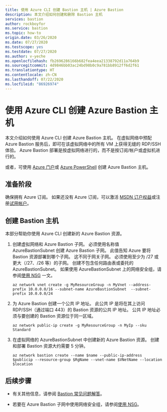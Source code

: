 ```yaml
---
title: 使用 Azure CLI 创建 Bastion 主机 | Azure Bastion
description: 本文介绍如何创建和删除 Bastion 主机
services: bastion
author: rockboyfor
ms.service: bastion
ms.topic: how-to
origin.date: 03/26/2020
ms.date: 07/27/2020
ms.testscope: yes
ms.testdate: 07/27/2020
ms.author: v-yeche
ms.openlocfilehash: fb2696286166b682fea4eea21338792d11a764b9
ms.sourcegitcommit: 4d9846bb03ac24bd98b0c9a781bb8912ff6d2f61
ms.translationtype: HT
ms.contentlocale: zh-CN
ms.lasthandoff: 07/22/2020
ms.locfileid: "86926974"
---
```

<!--RELEASE BEFORE CONFIRMATION-->
<!--Verified NOT Passed-->
# <a name="create-an-azure-bastion-host-using-azure-cli"></a>使用 Azure CLI 创建 Azure Bastion 主机

本文介绍如何使用 Azure CLI 创建 Azure Bastion 主机。 在虚拟网络中预配 Azure Bastion 服务后，即可在该虚拟网络中的所有 VM 上获得无缝的 RDP/SSH 体验。 Azure Bastion 部署是按虚拟网络进行的，而不是按订阅/帐户或虚拟机进行的。

或者，可使用 [Azure 门户](bastion-create-host-portal.md)或 [Azure PowerShell](bastion-create-host-powershell.md) 创建 Azure Bastion 主机。

## <a name="before-you-begin"></a>准备阶段

确保拥有 Azure 订阅。 如果还没有 Azure 订阅，可以激活 [MSDN 订户权益](https://www.azure.cn/offers/ms-mc-arz-msdn/index.html)或注册[试用帐户](https://www.azure.cn/pricing/1rmb-trial)。

<!--Not Available on [!INCLUDE [cloudshell cli](../../includes/vpn-gateway-cloud-shell-cli.md)]-->

<a name="createhost"></a>
## <a name="create-a-bastion-host"></a>创建 Bastion 主机

本部分帮助你使用 Azure CLI 创建新的 Azure Bastion 资源。

1. 创建虚拟网络和 Azure Bastion 子网。 必须使用名称值 AzureBastionSubnet 创建 Azure Bastion 子网。 此值告知 Azure 要将 Bastion 资源部署到哪个子网。 这不同于网关子网。 必须使用至少为 /27 或更大（/27、/26 等）的子网。 创建不包含任何路由表或委托的 AzureBastionSubnet。 如果使用 AzureBastionSubnet 上的网络安全组，请参阅[使用 NSG](bastion-nsg.md) 一文。

   ```azurecli
   az network vnet create -g MyResourceGroup -n MyVnet --address-prefix 10.0.0.0/16 --subnet-name AzureBastionSubnet  --subnet-prefix 10.0.0.0/24
   ```

2. 为 Azure Bastion 创建一个公共 IP 地址。 此公共 IP 是将在其上访问 RDP/SSH（通过端口 443）的 Bastion 资源的公共 IP 地址。 公共 IP 地址必须与要创建的 Bastion 资源位于同一区域。

   ```azurecli
   az network public-ip create -g MyResourceGroup -n MyIp --sku Standard
   ```

3. 在虚拟网络的 AzureBastionSubnet 中创建新的 Azure Bastion 资源。 创建和部署 Bastion 资源大约需要 5 分钟。

   ```azurecli
   az network bastion create --name $name --public-ip-address $publicip --resource-group $RgName --vnet-name $VNetName --location $location

   ```

## <a name="next-steps"></a>后续步骤

* 有关其他信息，请参阅 [Bastion 常见问题解答](bastion-faq.md)。

* 若要在 Azure Bastion 子网中使用网络安全组，请参阅[使用 NSG](bastion-nsg.md)。

<!-- Update_Description: new article about create host cli -->
<!--NEW.date: 07/27/2020-->